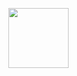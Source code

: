 <a href="https://github.com/JH1476"><img align="center" style="height:120px" src="https://github-readme-stats.vercel.app/api/top-langs/?username=JH1476&layout=compact&theme=nord&hide_border=true" /></a> 
